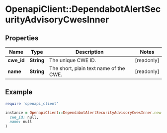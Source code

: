 # OpenapiClient::DependabotAlertSecurityAdvisoryCwesInner

## Properties

| Name | Type | Description | Notes |
| ---- | ---- | ----------- | ----- |
| **cwe_id** | **String** | The unique CWE ID. | [readonly] |
| **name** | **String** | The short, plain text name of the CWE. | [readonly] |

## Example

```ruby
require 'openapi_client'

instance = OpenapiClient::DependabotAlertSecurityAdvisoryCwesInner.new(
  cwe_id: null,
  name: null
)
```

